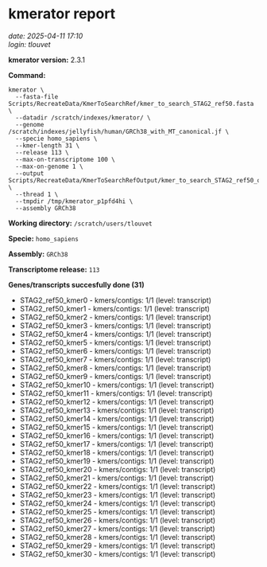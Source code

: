 # kmerator report
*date: 2025-04-11 17:10*  
*login: tlouvet*

**kmerator version:** 2.3.1

**Command:**

```
kmerator \
  --fasta-file Scripts/RecreateData/KmerToSearchRef/kmer_to_search_STAG2_ref50.fasta \
  --datadir /scratch/indexes/kmerator/ \
  --genome /scratch/indexes/jellyfish/human/GRCh38_with_MT_canonical.jf \
  --specie homo_sapiens \
  --kmer-length 31 \
  --release 113 \
  --max-on-transcriptome 100 \
  --max-on-genome 1 \
  --output Scripts/RecreateData/KmerToSearchRefOutput/kmer_to_search_STAG2_ref50_output \
  --thread 1 \
  --tmpdir /tmp/kmerator_p1pfd4hi \
  --assembly GRCh38
```

**Working directory:** `/scratch/users/tlouvet`

**Specie:** `homo_sapiens`

**Assembly:** `GRCh38`

**Transcriptome release:** `113`

**Genes/transcripts succesfully done (31)**

- STAG2_ref50_kmer0 - kmers/contigs: 1/1 (level: transcript)
- STAG2_ref50_kmer1 - kmers/contigs: 1/1 (level: transcript)
- STAG2_ref50_kmer2 - kmers/contigs: 1/1 (level: transcript)
- STAG2_ref50_kmer3 - kmers/contigs: 1/1 (level: transcript)
- STAG2_ref50_kmer4 - kmers/contigs: 1/1 (level: transcript)
- STAG2_ref50_kmer5 - kmers/contigs: 1/1 (level: transcript)
- STAG2_ref50_kmer6 - kmers/contigs: 1/1 (level: transcript)
- STAG2_ref50_kmer7 - kmers/contigs: 1/1 (level: transcript)
- STAG2_ref50_kmer8 - kmers/contigs: 1/1 (level: transcript)
- STAG2_ref50_kmer9 - kmers/contigs: 1/1 (level: transcript)
- STAG2_ref50_kmer10 - kmers/contigs: 1/1 (level: transcript)
- STAG2_ref50_kmer11 - kmers/contigs: 1/1 (level: transcript)
- STAG2_ref50_kmer12 - kmers/contigs: 1/1 (level: transcript)
- STAG2_ref50_kmer13 - kmers/contigs: 1/1 (level: transcript)
- STAG2_ref50_kmer14 - kmers/contigs: 1/1 (level: transcript)
- STAG2_ref50_kmer15 - kmers/contigs: 1/1 (level: transcript)
- STAG2_ref50_kmer16 - kmers/contigs: 1/1 (level: transcript)
- STAG2_ref50_kmer17 - kmers/contigs: 1/1 (level: transcript)
- STAG2_ref50_kmer18 - kmers/contigs: 1/1 (level: transcript)
- STAG2_ref50_kmer19 - kmers/contigs: 1/1 (level: transcript)
- STAG2_ref50_kmer20 - kmers/contigs: 1/1 (level: transcript)
- STAG2_ref50_kmer21 - kmers/contigs: 1/1 (level: transcript)
- STAG2_ref50_kmer22 - kmers/contigs: 1/1 (level: transcript)
- STAG2_ref50_kmer23 - kmers/contigs: 1/1 (level: transcript)
- STAG2_ref50_kmer24 - kmers/contigs: 1/1 (level: transcript)
- STAG2_ref50_kmer25 - kmers/contigs: 1/1 (level: transcript)
- STAG2_ref50_kmer26 - kmers/contigs: 1/1 (level: transcript)
- STAG2_ref50_kmer27 - kmers/contigs: 1/1 (level: transcript)
- STAG2_ref50_kmer28 - kmers/contigs: 1/1 (level: transcript)
- STAG2_ref50_kmer29 - kmers/contigs: 1/1 (level: transcript)
- STAG2_ref50_kmer30 - kmers/contigs: 1/1 (level: transcript)

